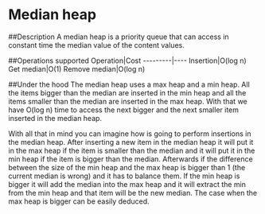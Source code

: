 Median heap
===========
##Description
A median heap is a priority queue that can access in constant time the median value of the content values.

##Operations supported
Operation|Cost
---------|----
Insertion|O(log n)
Get median|O(1)
Remove median|O(log n)

##Under the hood
The median heap uses a max heap and a min heap. All the items bigger than the median are inserted in the min heap and all the items smaller than the median are inserted in the max heap. With that we have O(log n) time to access the next bigger and the next smaller item inserted in the median heap.

With all that in mind you can imagine how is going to perform insertions in the median heap. After inserting a new item in the median heap it will put it in the max heap if the item is smaller than the median and it will put it in the min heap if the item is bigger than the median. Afterwards if the difference between the size of the min heap and the max heap is bigger than 1 (the current median is wrong) and it has to balance them. If the min heap is bigger it will add the median into the max heap and it will extract the min from the min heap and that item will be the new median. The case when the max heap is bigger can be easily deduced.
